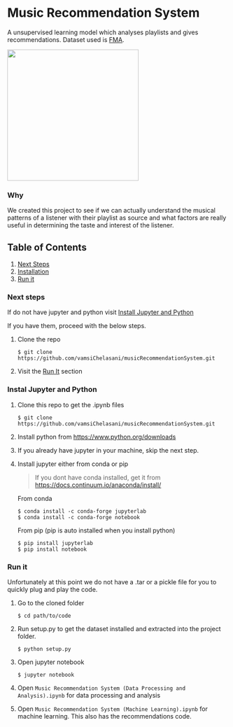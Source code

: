 # Music Recommendation System
A unsupervised learning model which analyses playlists and gives recommendations. Dataset used is <a href="https://github.com/mdeff/fma#data">FMA</a>.


<img width="300px" src="https://media.giphy.com/media/tqfS3mgQU28ko/giphy.gif" />

### Why
We created this project to see if we can actually understand the musical patterns of a listener with their playlist as source and what factors are really useful in determining the taste and interest of the listener.

## Table of Contents
1. [Next Steps](https://github.com/vamsiChelasani/musicRecommendationSystem/readme-changes/README.md#next-steps)
2. [Installation](https://github.com/vamsiChelasani/musicRecommendationSystem/readme-changes/README.md#installation)
3. [Run it](https://github.com/vamsiChelasani/musicRecommendationSystem/readme-changes/README.md#run-it)

### Next steps
If do not have jupyter and python visit [Install Jupyter and Python](https://github.com/vamsiChelasani/musicRecommendationSystem/readme-changes#instal-jupyter-and-python)

If you have them, proceed with the below steps.

1. Clone the repo 

   ```shell
   $ git clone https://github.com/vamsiChelasani/musicRecommendationSystem.git
   ````
2. Visit the [Run It](https://github.com/vamsiChelasani/musicRecommendationSystem/readme-changes/README.md#run-it) section

### Instal Jupyter and Python
1. Clone this repo to get the .ipynb files
   ```shell
   $ git clone https://github.com/vamsiChelasani/musicRecommendationSystem.git
   ```
2. Install python from <a href="https://www.python.org/downloads/"/>https://www.python.org/downloads</a>

3. If you already have jupyter in your machine, skip the next step.

4. Install jupyter either from conda or pip
    
   >If you dont have conda installed, get it from <a href="https://docs.continuum.io/anaconda/install/">https://docs.continuum.io/anaconda/install/</a>
   
   From conda  
    ```shell 
    $ conda install -c conda-forge jupyterlab
    $ conda install -c conda-forge notebook
    ```
    From pip (pip is auto installed when you install python)
    ```shell 
    $ pip install jupyterlab
    $ pip install notebook
    ```

### Run it
Unfortunately at this point we do not have a .tar or a pickle file for you to quickly plug and play the code.

1. Go to the cloned folder

   ```shell
   $ cd path/to/code
   ```
2. Run setup.py to get the dataset installed and extracted into the project folder.
   
   ```shell
   $ python setup.py
   ```

3. Open jupyter notebook

   ```shell
   $ jupyter notebook
   ```
 
3. Open `Music Recommendation System (Data Processing and Analysis).ipynb` for data processing and analysis
4. Open `Music Recommendation System (Machine Learning).ipynb` for machine learning. This also has the recommendations code.
